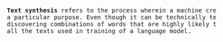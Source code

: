 <pre>
  <b>Text synthesis</b> refers to the process wherein a machine creates meaningful combinations of words serving 
  a particular purpose. Even though it can be technically termed as 'generation,' the real process is about 
  discovering combinations of words that are highly likely to carry meaning for the humans who had created 
  all the texts used in training of a language model.
</pre>

